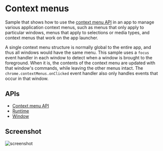 # Context menus

Sample that shows how to use the [context menu API](http://developer.chrome.com/trunk/apps/contextMenus.html) in an app to manage various application context menus, such as menus that only apply to particular windows, menus that apply to selections or media types, and context menus that work on the app launcher.

A single context menu structure is normally global to the entire app, and thus all windows would have the same menu. This sample uses a `focus` event handler in each window to detect when a window is brought to the foreground. When it is, the contents of the context menu are updated with that window's commands, while leaving the other menus intact. The `chrome.contextMenus.onClicked` event handler also only handles events that occur in that window.

## APIs

* [Context menu API](http://developer.chrome.com/trunk/apps/contextMenus.html)
* [Runtime](http://developer.chrome.com/trunk/apps/app.runtime.html)
* [Window](http://developer.chrome.com/trunk/apps/app.window.html)

     
     
## Screenshot
![screenshot](https://raw.github.com/GoogleChrome/chrome-app-samples/master/context-menu/assets/screenshot_1280_800.png)


